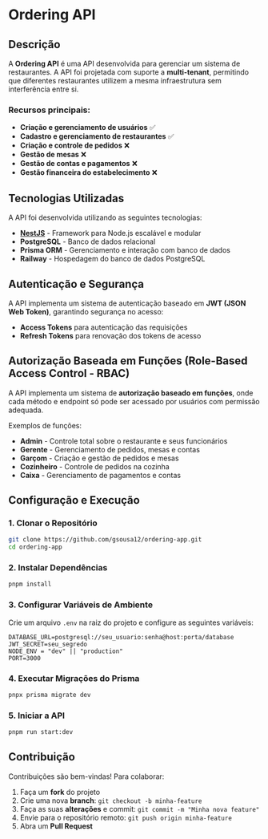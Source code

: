 # Ordering API

## Descrição
A **Ordering API** é uma API desenvolvida para gerenciar um sistema de restaurantes. A API foi projetada com suporte a **multi-tenant**, permitindo que diferentes restaurantes utilizem a mesma infraestrutura sem interferência entre si.

### Recursos principais:
- **Criação e gerenciamento de usuários** ✅
- **Cadastro e gerenciamento de restaurantes** ✅
- **Criação e controle de pedidos** ❌
- **Gestão de mesas** ❌
- **Gestão de contas e pagamentos** ❌
- **Gestão financeira do estabelecimento** ❌

## Tecnologias Utilizadas
A API foi desenvolvida utilizando as seguintes tecnologias:

- **[NestJS](https://nestjs.com/)** - Framework para Node.js escalável e modular
- **PostgreSQL** - Banco de dados relacional
- **Prisma ORM** - Gerenciamento e interação com banco de dados
- **Railway** - Hospedagem do banco de dados PostgreSQL

## Autenticação e Segurança
A API implementa um sistema de autenticação baseado em **JWT (JSON Web Token)**, garantindo segurança no acesso:
- **Access Tokens** para autenticação das requisições
- **Refresh Tokens** para renovação dos tokens de acesso

## Autorização Baseada em Funções (Role-Based Access Control - RBAC)
A API implementa um sistema de **autorização baseado em funções**, onde cada método e endpoint só pode ser acessado por usuários com permissão adequada.

Exemplos de funções:
- **Admin** - Controle total sobre o restaurante e seus funcionários
- **Gerente** - Gerenciamento de pedidos, mesas e contas
- **Garçom** - Criação e gestão de pedidos e mesas
- **Cozinheiro** - Controle de pedidos na cozinha
- **Caixa** - Gerenciamento de pagamentos e contas

## Configuração e Execução
### 1. Clonar o Repositório
```bash
git clone https://github.com/gsousa12/ordering-app.git
cd ordering-app
```

### 2. Instalar Dependências
```bash
pnpm install
```

### 3. Configurar Variáveis de Ambiente
Crie um arquivo `.env` na raiz do projeto e configure as seguintes variáveis:
```env
DATABASE_URL=postgresql://seu_usuario:senha@host:porta/database
JWT_SECRET=seu_segredo
NODE_ENV = "dev" || "production"
PORT=3000
```

### 4. Executar Migrações do Prisma
```bash
pnpx prisma migrate dev
```

### 5. Iniciar a API
```bash
pnpm run start:dev
```

## Contribuição
Contribuições são bem-vindas! Para colaborar:
1. Faça um **fork** do projeto
2. Crie uma nova **branch**: `git checkout -b minha-feature`
3. Faça as suas **alterações** e commit: `git commit -m "Minha nova feature"`
4. Envie para o repositório remoto: `git push origin minha-feature`
5. Abra um **Pull Request**

